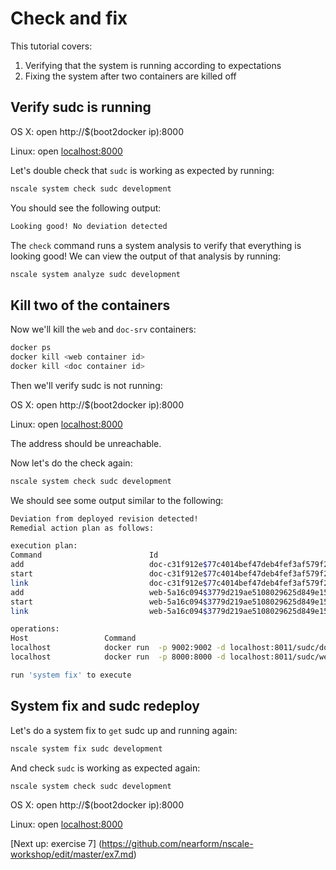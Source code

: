 Check and fix
=============

This tutorial covers:

1. Verifying that the system is running according to expectations
2. Fixing the system after two containers are killed off

Verify sudc is running
-------------
OS X:
open http://$(boot2docker ip):8000

Linux:
open [localhost:8000](http://localhost:8000)
	
Let's double check that `sudc` is working as expected by running:
```bash
nscale system check sudc development
```
	
You should see the following output:
```bash
Looking good! No deviation detected
```
	
The `check` command runs a system analysis to verify that everything is looking good! 
We can view the output of that analysis by running:
```bash
nscale system analyze sudc development
```
Kill two of the containers
-------------

Now we'll kill the `web` and `doc-srv` containers:
```bash
docker ps
docker kill <web container id>
docker kill <doc container id>
```
Then we'll verify sudc is not running:

OS X:
open http://$(boot2docker ip):8000

Linux:
open [localhost:8000](http://localhost:8000)

The address should be unreachable. 

Now let's do the check again:
```bash
nscale system check sudc development
```
We should see some output similar to the following:
```bash
Deviation from deployed revision detected!
Remedial action plan as follows:

execution plan: 
Command                        Id                                                
add                            doc-c31f912e$77c4014bef47deb4fef3af579f2959457c05…
start                          doc-c31f912e$77c4014bef47deb4fef3af579f2959457c05…
link                           doc-c31f912e$77c4014bef47deb4fef3af579f2959457c05…
add                            web-5a16c094$3779d219ae5108029625d849e15bbd1ef3be…
start                          web-5a16c094$3779d219ae5108029625d849e15bbd1ef3be…
link                           web-5a16c094$3779d219ae5108029625d849e15bbd1ef3be…

operations: 
Host                 Command                                                                                                                                               
localhost            docker run  -p 9002:9002 -d localhost:8011/sudc/doc-77c4014bef47deb4fef3af579f2959457c058ce8 node /srv/doc-srv.js && docker tag localhost:8011/sudc/d…
localhost            docker run  -p 8000:8000 -d localhost:8011/sudc/web-3779d219ae5108029625d849e15bbd1ef3bed74e /bin/bash /web/run.sh && docker tag localhost:8011/sudc/…

run 'system fix' to execute
```

System fix and sudc redeploy
-------------	

Let's do a system fix to `get` sudc up and running again:
```bash
nscale system fix sudc development
```	
And check `sudc` is working as expected again:
```
nscale system check sudc development
```
OS X:
open http://$(boot2docker ip):8000

Linux:
open [localhost:8000](http://localhost:8000)

[Next up: exercise 7] (https://github.com/nearform/nscale-workshop/edit/master/ex7.md)
